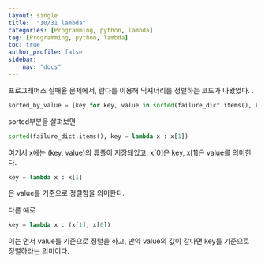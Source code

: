 ```yaml
---
layout: single
title:  "10/31 lambda"
categories: [Programming, python, lambda]
tag: [Programming, python, lambda]
toc: true
author_profile: false
sidebar:
    nav: "docs"
---
```


 프로그래머스 실패율 문제에서, 람다를 이용해 딕셔너리를 정렬하는 코드가 나왔었다. .

```python
sorted_by_value = [key for key, value in sorted(failure_dict.items(), key = lambda x : x[1], reverse = True)]
```

sorted부분을 살펴보면

```python
sorted(failure_dict.items(), key = lambda x : x[1])
```

여기서 x에는 (key, value)의 튜플이 저장돼있고, x[0]은 key, x[1]은 value를 의미한다.

```python
key = lambda x : x[1]
```

은 value를 기준으로 정렬함을 의미한다.

다른 예로

```python
key = lambda x : (x[1], x[0])
```

이는 먼저 value를 기준으로 정렬을 하고, 만약 value의 값이 같다면 key를 기준으로 정렬하라는 의미이다.